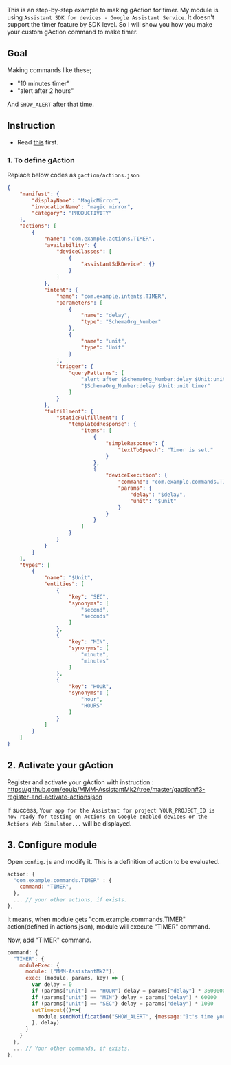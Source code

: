 This is an step-by-step example to making gAction for timer.
My module is using `Assistant SDK for devices - Google Assistant Service`. It doesn't support the timer feature by SDK level. So I will show you how you make your custom gAction command to make timer.

## Goal 
Making commands like these;
- "10 minutes timer"
- "alert after 2 hours"

And `SHOW_ALERT` after that time.

## Instruction
- Read [this](https://github.com/eouia/MMM-AssistantMk2/tree/master/gaction) first.

### 1. To define gAction
Replace below codes as `gaction/actions.json`
```json
{
    "manifest": {
        "displayName": "MagicMirror",
        "invocationName": "magic mirror",
        "category": "PRODUCTIVITY"
    },
    "actions": [
        {
            "name": "com.example.actions.TIMER",
            "availability": {
                "deviceClasses": [
                    {
                        "assistantSdkDevice": {}
                    }
                ]
            },
            "intent": {
                "name": "com.example.intents.TIMER",
                "parameters": [
                    {
                        "name": "delay",
                        "type": "SchemaOrg_Number"
                    },
                    {
                        "name": "unit",
                        "type": "Unit"
                    }
                ],
                "trigger": {
                    "queryPatterns": [
                        "alert after $SchemaOrg_Number:delay $Unit:unit",
                        "$SchemaOrg_Number:delay $Unit:unit timer"
                    ]
                }
            },
            "fulfillment": {
                "staticFulfillment": {
                    "templatedResponse": {
                        "items": [
                            {
                                "simpleResponse": {
                                    "textToSpeech": "Timer is set."
                                }
                            },
                            {
                                "deviceExecution": {
                                    "command": "com.example.commands.TIMER",
                                    "params": {
                                        "delay": "$delay",
                                        "unit": "$unit"
                                    }
                                }
                            }
                        ]
                    }
                }
            }
        }
    ],
    "types": [
        {
            "name": "$Unit",
            "entities": [
                {
                    "key": "SEC",
                    "synonyms": [
                        "second",
                        "seconds"
                    ]
                },
                {
                    "key": "MIN",
                    "synonyms": [
                        "minute",
                        "minutes"
                    ]
                },
                {
                    "key": "HOUR",
                    "synonyms": [
                        "hour",
                        "HOURS"
                    ]
                }
            ]
        }
    ]
}
```

## 2. Activate your gAction
Register and activate your gAction with instruction :  https://github.com/eouia/MMM-AssistantMk2/tree/master/gaction#3-register-and-activate-actionsjson

If success, `Your app for the Assistant for project YOUR_PROJECT_ID is now ready for testing on Actions on Google enabled devices or the Actions Web Simulator...` will be displayed.

## 3. Configure module
Open `config.js` and modify it. This is a definition of action to be evaluated.
```js
action: {
  "com.example.commands.TIMER" : {
    command: "TIMER",
  },
  ... // your other actions, if exists.
},
```
It means, when module gets "com.example.commands.TIMER" action(defined in actions.json), module will execute "TIMER" command.

Now, add "TIMER" command.

```js
command: {
  "TIMER": {
    moduleExec: {
      module: ["MMM-AssistantMk2"],
      exec: (module, params, key) => {
        var delay = 0
        if (params["unit"] == "HOUR") delay = params["delay"] * 3600000
        if (params["unit"] == "MIN") delay = params["delay"] * 60000
        if (params["unit"] == "SEC") delay = params["delay"] * 1000
        setTimeout(()=>{
          module.sendNotification("SHOW_ALERT", {message:"It's time you've set.", timer:3000})
        }, delay)
      }
    }
  },
  ... // Your other commands, if exists.
},
```
